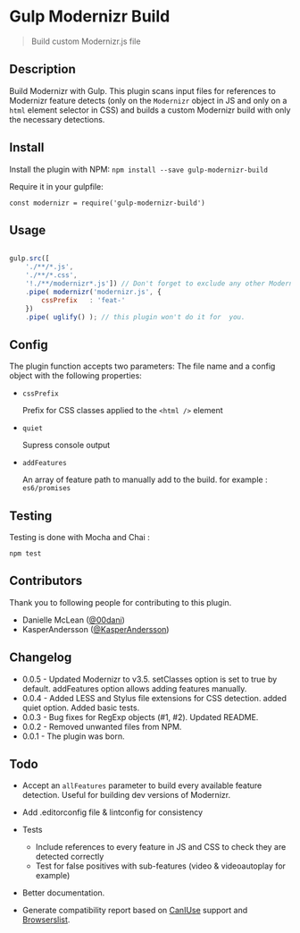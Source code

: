 Gulp Modernizr Build
====================
> Build custom Modernizr.js file 

## Description ##
Build Modernizr with Gulp. This plugin scans input files for references to Modernizr feature detects (only on the `Modernizr` object in JS and only on a `html` element selector in CSS) and builds a custom Modernizr build with only the necessary detections.

## Install ##

Install the plugin with NPM:
`npm install --save gulp-modernizr-build`

Require it in your gulpfile:

`const modernizr = require('gulp-modernizr-build')`


## Usage ##

```javascript

gulp.src([ 
    './**/*.js',
    './**/*.css',
    '!./**/modernizr*.js']) // Don't forget to exclude any other Modernizr files you may have in your sources.
    .pipe( modernizr('modernizr.js', {
        cssPrefix   : 'feat-'
    })
    .pipe( uglify() ); // this plugin won't do it for  you.

```

## Config
The plugin function accepts two parameters: The file name and a config object with the following properties:

- `cssPrefix`
    
    Prefix for CSS classes applied to the `<html />` element

- `quiet`
    
    Supress console output
    
- `addFeatures`
    
    An array of feature path to manually add to the build. for example : `es6/promises`
        
## Testing
Testing is done with Mocha and Chai : 

`npm test`

## Contributors
Thank you to following people for contributing to this plugin.

- Danielle McLean ([@00dani](https://github.com/00dani))
- KasperAndersson ([@KasperAndersson](https://github.com/KasperAndersson))

## Changelog
- 0.0.5 - Updated Modernizr to v3.5. setClasses option is set to true by default. addFeatures option allows adding features manually.
- 0.0.4 - Added LESS and Stylus file extensions for CSS detection. added quiet option. Added basic tests.
- 0.0.3 - Bug fixes for RegExp objects (#1, #2). Updated README.
- 0.0.2 - Removed unwanted files from NPM.
- 0.0.1 - The plugin was born.

## Todo ##
- Accept an `allFeatures` parameter to build every available feature detection. Useful for building dev versions of Modernizr.
- Add .editorconfig file & lintconfig for consistency
- Tests

    * Include references to every feature in JS and CSS to check they are detected correctly
    * Test for false positives with sub-features (video & videoautoplay for example)

- Better documentation.
- Generate compatibility report based on [CanIUse](https://github.com/ben-eb/caniuse-lite) support and [Browserslist](https://github.com/ai/browserslist).